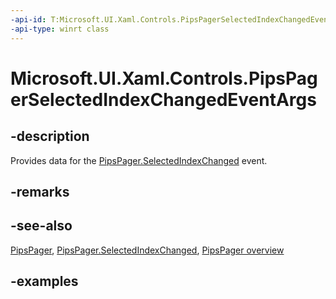 ```yaml
---
-api-id: T:Microsoft.UI.Xaml.Controls.PipsPagerSelectedIndexChangedEventArgs
-api-type: winrt class
---
```


# Microsoft.UI.Xaml.Controls.PipsPagerSelectedIndexChangedEventArgs

<!--
public sealed class PipsPagerSelectedIndexChangedEventArgs
-->

## -description

Provides data for the [PipsPager.SelectedIndexChanged](pipspager_selectedindexchanged.md) event.

## -remarks

## -see-also

[PipsPager](pipspager.md), [PipsPager.SelectedIndexChanged](pipspager_selectedindexchanged.md), [PipsPager overview](/windows/uwp/design/controls-and-patterns/pipspager)

## -examples
